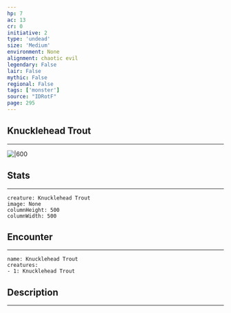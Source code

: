 ```yaml
---
hp: 7
ac: 13
cr: 0
initiative: 2
type: 'undead'    
size: 'Medium'
environment: None
alignment: chaotic evil
legendary: False
lair: False
mythic: False
regional: False
tags: ['monster']
source: "IDRotF"
page: 295
---
```


## Knucklehead Trout
---

![|600](D:/Program%20Files/5e.tools/img/bestiary/IDRotF/Knucklehead%20Trout.jpg)

## Stats
---

```statblock
creature: Knucklehead Trout
image: None
columnHeight: 500
columnWidth: 500
```

## Encounter
---

```encounter-table
name: Knucklehead Trout
creatures:
- 1: Knucklehead Trout
```

## Description
---




